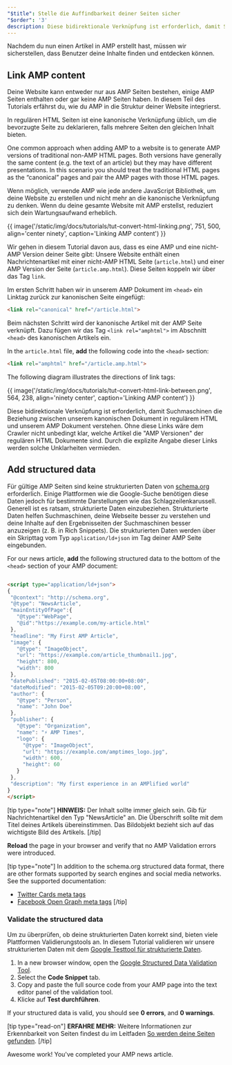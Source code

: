```yaml
---
"$title": Stelle die Auffindbarkeit deiner Seiten sicher
"$order": '3'
description: Diese bidirektionale Verknüpfung ist erforderlich, damit Suchmaschinen die Beziehung zwischen unserem kanonischen Dokument in regulärem HTML und unserem AMP Dokument verstehen.
---
```


Nachdem du nun einen Artikel in AMP erstellt hast, müssen wir sicherstellen, dass Benutzer deine Inhalte finden und entdecken können.

## Link AMP content

Deine Website kann entweder nur aus AMP Seiten bestehen, einige AMP Seiten enthalten oder gar keine AMP Seiten haben. In diesem Teil des Tutorials erfährst du, wie du AMP in die Struktur deiner Website integrierst.

In regulären HTML Seiten ist eine kanonische Verknüpfung üblich, um die bevorzugte Seite zu deklarieren, falls mehrere Seiten den gleichen Inhalt bieten.

One common approach when adding AMP to a website is to generate AMP versions of traditional non-AMP HTML pages.  Both versions have generally the same content (e.g. the text of an article) but they may have different presentations.  In this scenario you should treat the traditional HTML pages as the “canonical” pages and pair the AMP pages with those HTML pages.

Wenn möglich, verwende AMP wie jede andere JavaScript Bibliothek, um deine Website zu erstellen und nicht mehr an die kanonische Verknüpfung zu denken. Wenn du deine gesamte Website mit AMP erstellst, reduziert sich dein Wartungsaufwand erheblich.

{{ image('/static/img/docs/tutorials/tut-convert-html-linking.png', 751, 500, align='center ninety', caption='Linking AMP content') }}

Wir gehen in diesem Tutorial davon aus, dass es eine AMP und eine nicht-AMP Version deiner Seite gibt: Unsere Website enthält einen Nachrichtenartikel mit einer nicht-AMP HTML Seite (`article.html`) und einer AMP Version der Seite (`article.amp.html`). Diese Seiten koppeln wir über das Tag `link`.

Im ersten Schritt haben wir in unserem AMP Dokument im `<head>` ein Linktag zurück zur kanonischen Seite eingefügt:

```html
<link rel="canonical" href="/article.html">
```

Beim nächsten Schritt wird der kanonische Artikel mit der AMP Seite verknüpft. Dazu fügen wir das Tag `<link rel="amphtml">` im Abschnitt `<head>` des kanonischen Artikels ein.

In the `article.html` file, **add** the following code into the `<head>` section:

```html
<link rel="amphtml" href="/article.amp.html">
```

The following diagram illustrates the directions of link tags:

{{ image('/static/img/docs/tutorials/tut-convert-html-link-between.png', 564, 238, align='ninety center', caption='Linking AMP content') }}

Diese bidirektionale Verknüpfung ist erforderlich, damit Suchmaschinen die Beziehung zwischen unserem kanonischen Dokument in regulärem HTML und unserem AMP Dokument verstehen. Ohne diese Links wäre dem Crawler nicht unbedingt klar, welche Artikel die "AMP Versionen" der regulären HTML Dokumente sind. Durch die explizite Angabe dieser Links werden solche Unklarheiten vermieden.

## Add structured data

Für gültige AMP Seiten sind keine strukturierten Daten von [schema.org](http://schema.org/) erforderlich. Einige Plattformen wie die Google-Suche benötigen diese Daten jedoch für bestimmte Darstellungen wie das Schlagzeilenkarussell. Generell ist es ratsam, strukturierte Daten einzubeziehen. Strukturierte Daten helfen Suchmaschinen, deine Webseite besser zu verstehen und deine Inhalte auf den Ergebnisseiten der Suchmaschinen besser anzuzeigen (z. B. in Rich Snippets). Die strukturierten Daten werden über ein Skripttag vom Typ `application/ld+json` im Tag <code><head></code> deiner AMP Seite eingebunden.

For our news article, **add** the following structured data to the bottom of the `<head>` section of your AMP document:

```html

<script type="application/ld+json">
{
 "@context": "http://schema.org",
 "@type": "NewsArticle",
 "mainEntityOfPage":{
   "@type":"WebPage",
   "@id":"https://example.com/my-article.html"
 },
 "headline": "My First AMP Article",
 "image": {
   "@type": "ImageObject",
   "url": "https://example.com/article_thumbnail1.jpg",
   "height": 800,
   "width": 800
 },
 "datePublished": "2015-02-05T08:00:00+08:00",
 "dateModified": "2015-02-05T09:20:00+08:00",
 "author": {
   "@type": "Person",
   "name": "John Doe"
 },
 "publisher": {
   "@type": "Organization",
   "name": "⚡ AMP Times",
   "logo": {
     "@type": "ImageObject",
     "url": "https://example.com/amptimes_logo.jpg",
     "width": 600,
     "height": 60
   }
 },
 "description": "My first experience in an AMPlified world"
}
</script>
```

[tip type="note"] **HINWEIS:** Der Inhalt sollte immer gleich sein. Gib für Nachrichtenartikel den Typ "NewsArticle" an. Die Überschrift sollte mit dem Titel deines Artikels übereinstimmen. Das Bildobjekt bezieht sich auf das wichtigste Bild des Artikels. [/tip]

**Reload** the page in your browser and verify that no AMP Validation errors were introduced.

[tip type="note"] In addition to the schema.org structured data format, there are other formats supported by search engines and social media networks. See the supported documentation:

- [Twitter Cards meta tags](https://dev.twitter.com/cards/overview)
- [Facebook Open Graph meta tags](https://developers.facebook.com/docs/sharing/webmasters) [/tip]

### Validate the structured data

Um zu überprüfen, ob deine strukturierten Daten korrekt sind, bieten viele Plattformen Validierungstools an. In diesem Tutorial validieren wir unsere strukturierten Daten mit dem [Google Testtool für strukturierte Daten](https://developers.google.com/structured-data/testing-tool/).

1. In a new browser window, open the [Google Structured Data Validation Tool](https://developers.google.com/structured-data/testing-tool/).
2. Select the **Code Snippet** tab.
3. Copy and paste the full source code from your AMP page into the text editor panel of the validation tool.
4. Klicke auf **Test durchführen**.

If your structured data is valid, you should see **0 errors**, and **0 warnings**.

[tip type="read-on"] **ERFAHRE MEHR:** Weitere Informationen zur Erkennbarkeit von Seiten findest du im Leitfaden [So werden deine Seiten gefunden](../../../../documentation/guides-and-tutorials/optimize-measure/discovery.md). [/tip]

Awesome work!  You've completed your AMP news article.
